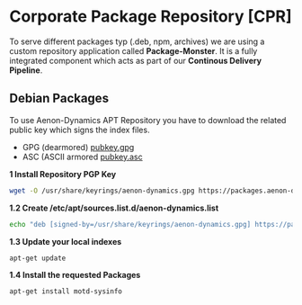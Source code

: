 Corporate Package Repository [CPR]
====================================

To serve different packages typ (.deb, npm, archives) we are using a custom repository application called **Package-Monster**. It is a fully integrated component which acts as part of our **Continous Delivery Pipeline**.

## Debian Packages ##

To use Aenon-Dynamics APT Repository you have to download the related public key which signs the index files.

* GPG (dearmored) [pubkey.gpg](https://packages.aenon-dynamics.com/static/pubkey.gpg)
* ASC (ASCII armored [pubkey.asc](https://packages.aenon-dynamics.com/static/pubkey.asc)

**1 Install Repository PGP Key**

```bash
wget -O /usr/share/keyrings/aenon-dynamics.gpg https://packages.aenon-dynamics.com/static/pubkey.pgp
```

**1.2 Create /etc/apt/sources.list.d/aenon-dynamics.list**

```bash
echo "deb [signed-by=/usr/share/keyrings/aenon-dynamics.gpg] https://packages.aenon-dynamics.com/debian stable main" > /etc/apt/sources.list.d/aenon-dynamics.list
```

**1.3 Update your local indexes**

```bash
apt-get update
```

**1.4 Install the requested Packages**

```bash
apt-get install motd-sysinfo
```
